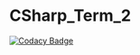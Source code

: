 # CSharp_Term_2

[![Codacy Badge](https://api.codacy.com/project/badge/Grade/700d292dba404be29c4845be0726d63e)](https://app.codacy.com/gh/0pqbd0/CSharp_Term_2?utm_source=github.com&utm_medium=referral&utm_content=0pqbd0/CSharp_Term_2&utm_campaign=Badge_Grade)